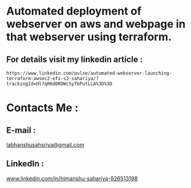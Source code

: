 # Automated deployment of webserver on aws and webpage in that webserver using terraform.

## For details visit my linkedin article : 
    https://www.linkedin.com/pulse/automated-webserver-launching-terraform-awsec2-efs-s3-sahariya/?trackingId=Hl7qR6d0RDWcSyTbPutLLA%3D%3D
    
    
# Contacts Me :

## E-mail :
   labhanshusahsriya@gmail.com
   
## LinkedIn :
   www.linkedin.com/in/himanshu-sahariya-926513198
